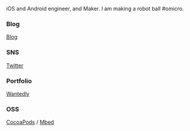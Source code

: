 iOS and Android engineer, and Maker. I am making a robot ball #omicro.

### Blog
[Blog](https://medium.com/tichise)

### SNS
[Twitter](https://twitter.com/tichise)

### Portfolio
[Wantedly](https://www.wantedly.com/users/141500) 

### OSS
[CocoaPods](https://cocoapods.org/owners/6707) / [Mbed](https://os.mbed.com/users/tichise/)
